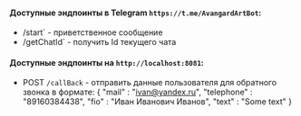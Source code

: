 #### Доступные эндпоинты в Telegram `https://t.me/AvangardArtBot`:
- /start` - приветственное сообщение
- /getChatId` - получить Id текущего чата

#### Доступные эндпоинты на `http://localhost:8081`:
- POST `/callBack` - отправить данные пользователя для обратного звонка в формате:
{ "mail" : "ivan@yandex.ru", "telephone" : "89160384438", "fio" : "Иван Иванович Иванов", "text" : "Some text"
}